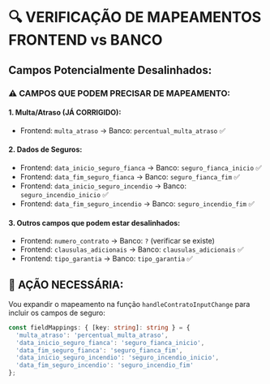 # 🔍 VERIFICAÇÃO DE MAPEAMENTOS FRONTEND vs BANCO

## Campos Potencialmente Desalinhados:

### ⚠️ CAMPOS QUE PODEM PRECISAR DE MAPEAMENTO:

#### 1. **Multa/Atraso** (JÁ CORRIGIDO):
- Frontend: `multa_atraso` → Banco: `percentual_multa_atraso` ✅

#### 2. **Dados de Seguros**:
- Frontend: `data_inicio_seguro_fianca` → Banco: `seguro_fianca_inicio` ✅
- Frontend: `data_fim_seguro_fianca` → Banco: `seguro_fianca_fim` ✅  
- Frontend: `data_inicio_seguro_incendio` → Banco: `seguro_incendio_inicio` ✅
- Frontend: `data_fim_seguro_incendio` → Banco: `seguro_incendio_fim` ✅

#### 3. **Outros campos que podem estar desalinhados**:
- Frontend: `numero_contrato` → Banco: `?` (verificar se existe)
- Frontend: `clausulas_adicionais` → Banco: `clausulas_adicionais` ✅
- Frontend: `tipo_garantia` → Banco: `tipo_garantia` ✅

## 🔧 AÇÃO NECESSÁRIA:

Vou expandir o mapeamento na função `handleContratoInputChange` para incluir os campos de seguro:

```typescript
const fieldMappings: { [key: string]: string } = {
  'multa_atraso': 'percentual_multa_atraso',
  'data_inicio_seguro_fianca': 'seguro_fianca_inicio',
  'data_fim_seguro_fianca': 'seguro_fianca_fim',
  'data_inicio_seguro_incendio': 'seguro_incendio_inicio', 
  'data_fim_seguro_incendio': 'seguro_incendio_fim'
};
```